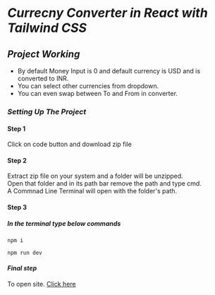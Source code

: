 # ___Currecny Converter in React with Tailwind CSS___

## ___Project Working___

* By default Money Input is 0 and default currency is USD and is converted to INR.  
* You can select other currencies from dropdown.  
* You can even swap between To and From in converter.  

### ___Setting Up The Project___

#### __Step 1__

Click on code button and download zip file

#### __Step 2__

Extract zip file on your system and a folder will be unzipped.  
Open that folder and in its path bar remove the path and type cmd.  
A Commnad Line Terminal will open with the folder's path.

#### __Step 3__

##### In the terminal type below commands

```
npm i
```
```
npm run dev
```

#### ___Final step___

To open site. [Click here](http://localhost:5173/)
